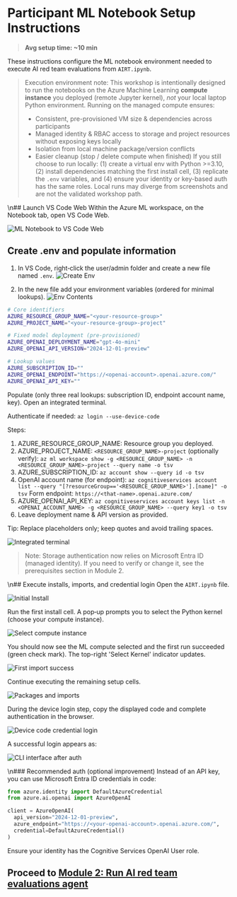# Participant ML Notebook Setup Instructions

> **Avg setup time: ~10 min**

These instructions configure the ML notebook environment needed to execute AI red team evaluations from `AIRT.ipynb`.

> Execution environment note: This workshop is intentionally designed to run the notebooks on the Azure Machine Learning **compute instance** you deployed (remote Jupyter kernel), *not* your local laptop Python environment. Running on the managed compute ensures:
>
> - Consistent, pre-provisioned VM size & dependencies across participants
> - Managed identity & RBAC access to storage and project resources without exposing keys locally
> - Isolation from local machine package/version conflicts
> - Easier cleanup (stop / delete compute when finished)
> If you still choose to run locally: (1) create a virtual env with Python >=3.10, (2) install dependencies matching the first install cell, (3) replicate the `.env` variables, and (4) ensure your identity or key-based auth has the same roles. Local runs may diverge from screenshots and are not the validated workshop path.

\n## Launch VS Code Web
Within the Azure ML workspace, on the Notebook tab, open VS Code Web.

![ML Notebook to VS Code Web](../images/1-MLNotebookToVSCWeb.png "ML Notebook to VS Code Web")

## Create .env and populate information

1. In VS Code, right‑click the user/admin folder and create a new file named `.env`.
![Create Env](../images/2-CreateEnv.png)

2. In the new file add your environment variables (ordered for minimal lookups).
![Env Contents](../images/3-EnvContents.png)

```bash
# Core identifiers
AZURE_RESOURCE_GROUP_NAME="<your-resource-group>"
AZURE_PROJECT_NAME="<your-resource-group>-project" 

# Fixed model deployment (pre-provisioned)
AZURE_OPENAI_DEPLOYMENT_NAME="gpt-4o-mini"
AZURE_OPENAI_API_VERSION="2024-12-01-preview"

# Lookup values
AZURE_SUBSCRIPTION_ID=""
AZURE_OPENAI_ENDPOINT="https://<openai-account>.openai.azure.com/"
AZURE_OPENAI_API_KEY=""
```

Populate (only three real lookups: subscription ID, endpoint account name, key). Open an integrated terminal.

Authenticate if needed:
`az login --use-device-code`

Steps:

1. AZURE_RESOURCE_GROUP_NAME: Resource group you deployed.
2. AZURE_PROJECT_NAME: `<RESOURCE_GROUP_NAME>-project` (optionally verify):
  `az ml workspace show -g <RESOURCE_GROUP_NAME> -n <RESOURCE_GROUP_NAME>-project --query name -o tsv`
3. AZURE_SUBSCRIPTION_ID:
  `az account show --query id -o tsv`
4. OpenAI account name (for endpoint):
  `az cognitiveservices account list --query "[?resourceGroup=='<RESOURCE_GROUP_NAME>'].[name]" -o tsv`
  Form endpoint: `https://<that-name>.openai.azure.com/`
5. AZURE_OPENAI_API_KEY:
  `az cognitiveservices account keys list -n <OPENAI_ACCOUNT_NAME> -g <RESOURCE_GROUP_NAME> --query key1 -o tsv`
6. Leave deployment name & API version as provided.

Tip: Replace placeholders only; keep quotes and avoid trailing spaces.

![Integrated terminal](../images/10-Terminal.png)

> Note: Storage authentication now relies on Microsoft Entra ID (managed identity). If you need to verify or change it, see the prerequisites section in Module 2.

\n## Execute installs, imports, and credential login
Open the `AIRT.ipynb` file.

![Initial Install](../images/4-InitialInstall.png)

Run the first install cell. A pop‑up prompts you to select the Python kernel (choose your compute instance).

![Select compute instance](../images/5-SelectCompute.png)

You should now see the ML compute selected and the first run succeeded (green check mark). The top-right 'Select Kernel' indicator updates.

![First import success](../images/6-FirstImport.png)

Continue executing the remaining setup cells.

![Packages and imports](../images/7-PackageAndImport.png)

During the device login step, copy the displayed code and complete authentication in the browser.

![Device code credential login](../images/8-Credential.png)

A successful login appears as:

![CLI interface after auth](../images/9-CliInterface.png)

\n### Recommended auth (optional improvement)
Instead of an API key, you can use Microsoft Entra ID credentials in code:

```python
from azure.identity import DefaultAzureCredential
from azure.ai.openai import AzureOpenAI

client = AzureOpenAI(
  api_version="2024-12-01-preview",
  azure_endpoint="https://<your-openai-account>.openai.azure.com/",
  credential=DefaultAzureCredential()
)
```

Ensure your identity has the Cognitive Services OpenAI User role.

## Proceed to [Module 2: Run AI red team evaluations agent](./Module%202%20-%20Run%20AI%20red%20team%20evaluations%20agent.md)
